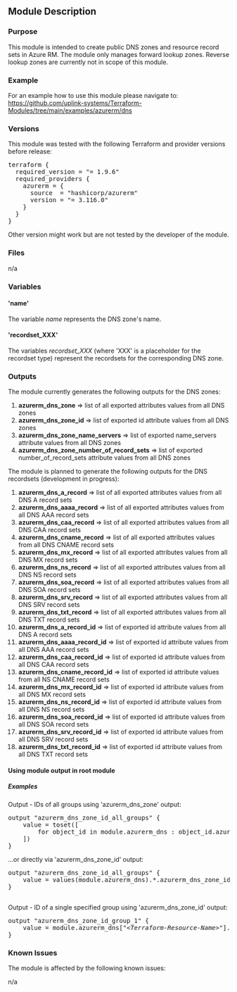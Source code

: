 ## Module Description

### Purpose

This module is intended to create public DNS zones and resource record sets in Azure RM. The module only manages forward lookup zones. Reverse lookup zones are currently not in scope of this module.  

### Example

For an example how to use this module please navigate to: https://github.com/uplink-systems/Terraform-Modules/tree/main/examples/azurerm/dns

### Versions

This module was tested with the following Terraform and provider versions before release:

<pre>
terraform {
  required_version = "= 1.9.6"
  required_providers {
    azurerm = {
      source  = "hashicorp/azurerm"
      version = "= 3.116.0"
    }
  }
}
</pre>

Other version might work but are not tested by the developer of the module.

### Files

n/a  

### Variables

#### 'name'

The variable <i>name</i> represents the DNS zone's name.

#### 'recordset_XXX'

The variables <i>recordset_XXX</i> (where 'XXX' is a placeholder for the recordset type) represent the recordsets for the corresponding DNS zone.  

### Outputs

The module currently generates the following outputs for the DNS zones:  
1) <b>azurerm_dns_zone</b> => list of all exported attributes values from all DNS zones  
2) <b>azurerm_dns_zone_id</b> => list of exported id attribute values from all DNS zones   
3) <b>azurerm_dns_zone_name_servers</b> => list of exported name_servers attribute values from all DNS zones  
4) <b>azurerm_dns_zone_number_of_record_sets</b> => list of exported number_of_record_sets attribute values from all DNS zones  
  
The module is planned to generate the following outputs for the DNS recordsets (development in progress):  
1) <b>azurerm_dns_a_record</b>          => list of all exported attributes values from all DNS A record sets  
2) <b>azurerm_dns_aaaa_record</b>       => list of all exported attributes values from all DNS AAA record sets  
3) <b>azurerm_dns_caa_record</b>        => list of all exported attributes values from all DNS CAA record sets  
4) <b>azurerm_dns_cname_record</b>      => list of all exported attributes values from all DNS CNAME record sets  
5) <b>azurerm_dns_mx_record</b>         => list of all exported attributes values from all DNS MX record sets  
6) <b>azurerm_dns_ns_record</b>         => list of all exported attributes values from all DNS NS record sets  
7) <b>azurerm_dns_soa_record</b>        => list of all exported attributes values from all DNS SOA record sets  
8) <b>azurerm_dns_srv_record</b>        => list of all exported attributes values from all DNS SRV record sets  
9) <b>azurerm_dns_txt_record</b>       => list of all exported attributes values from all DNS TXT record sets  
10) <b>azurerm_dns_a_record_id</b>      => list of exported id attribute values from all DNS A record sets  
11) <b>azurerm_dns_aaaa_record_id</b>   => list of exported id attribute values from all DNS AAA record sets  
12) <b>azurerm_dns_caa_record_id</b>    => list of exported id attribute values from all DNS CAA record sets  
13) <b>azurerm_dns_cname_record_id</b>  => list of exported id attribute values from all NS CNAME record sets  
14) <b>azurerm_dns_mx_record_id</b>     => list of exported id attribute values from all DNS MX record sets  
15) <b>azurerm_dns_ns_record_id</b>     => list of exported id attribute values from all DNS NS record sets  
16) <b>azurerm_dns_soa_record_id</b>    => list of exported id attribute values from all DNS SOA record sets  
17) <b>azurerm_dns_srv_record_id</b>    => list of exported id attribute values from all DNS SRV record sets  
18) <b>azurerm_dns_txt_record_id</b>    => list of exported id attribute values from all DNS TXT record sets  
  
#### Using module output in root module

##### Examples

Output - IDs of all groups using 'azurerm_dns_zone' output:

<pre>
output "azurerm_dns_zone_id_all_groups" {
    value = toset([
        for object_id in module.azurerm_dns : object_id.azurerm_dns_zone_id
    ])
}
</pre>

...or directly via 'azurerm_dns_zone_id' output:

<pre>
output "azurerm_dns_zone_id_all_groups" {
    value = values(module.azurerm_dns).*.azurerm_dns_zone_id
}

</pre>

Output - ID of a single specified group using 'azurerm_dns_zone_id' output:

<pre>
output "azurerm_dns_zone_id_group_1" {
    value = module.azurerm_dns["<i>&lt;Terraform-Resource-Name&gt;</i>"].azurerm_dns_zone_id
}
</pre>

### Known Issues

The module is affected by the following known issues:

n/a
